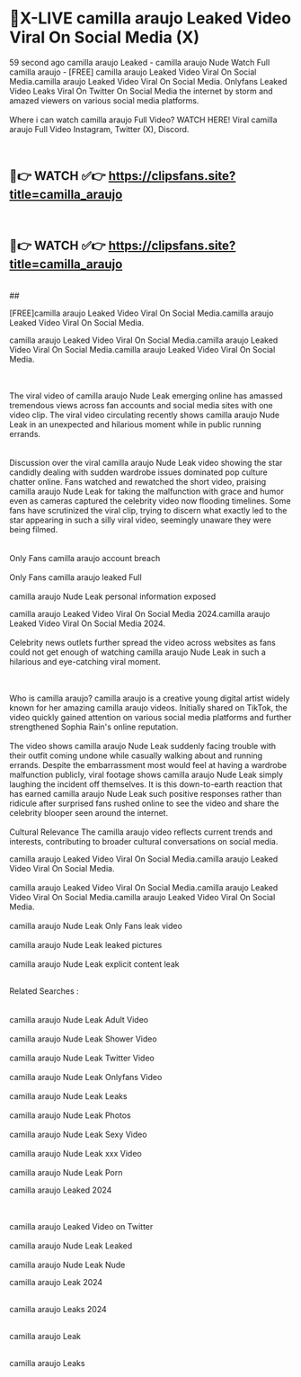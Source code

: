 # 🔴X-LIVE camilla araujo Leaked Video Viral On Social Media (X)<br>


59 second ago camilla araujo Leaked  - camilla araujo Nude  Watch Full camilla araujo - [FREE] camilla araujo Leaked Video Viral On Social Media.camilla araujo Leaked Video Viral On Social Media.   Onlyfans Leaked Video Leaks Viral On Twitter On Social Media the internet by storm and amazed viewers on various social media platforms. <br><br>
Where i can watch camilla araujo Full Video? WATCH HERE! Viral camilla araujo Full Video Instagram, Twitter (X), Discord. <br>


 <br>

##  🔴👉 WATCH ✅👉  <a href="https://clipsfans.site?title=camilla_araujo&ref=git">https://clipsfans.site?title=camilla_araujo</a> <br>
  <br>

##  🔴👉 WATCH ✅👉  <a href="https://clipsfans.site?title=camilla_araujo&ref=git">https://clipsfans.site?title=camilla_araujo</a> <br>
  <br>
  ##



[FREE]camilla araujo Leaked Video Viral On Social Media.camilla araujo Leaked Video Viral On Social Media. <br>

camilla araujo Leaked Video Viral On Social Media.camilla araujo Leaked Video Viral On Social Media.camilla araujo Leaked Video Viral On Social Media. <br>


  <br>

  <br>
The viral video of camilla araujo Nude Leak emerging online has amassed tremendous views across fan accounts and social media sites with one video clip. The viral video circulating recently shows camilla araujo Nude Leak in an unexpected and hilarious moment while in public running errands.<br>
<br>


<br>
Discussion over the viral camilla araujo Nude Leak video showing the star candidly dealing with sudden wardrobe issues dominated pop culture chatter online. Fans watched and rewatched the short video, praising camilla araujo Nude Leak for taking the malfunction with grace and humor even as cameras captured the celebrity video now flooding timelines. Some fans have scrutinized the viral clip, trying to discern what exactly led to the star appearing in such a silly viral video, seemingly unaware they were being filmed.<br>
<br>
<br> 
Only Fans camilla araujo account breach<br>
<br>
Only Fans camilla araujo leaked Full <br>
<br>
camilla araujo Nude Leak personal information exposed<br>

camilla araujo Leaked Video Viral On Social Media 2024.camilla araujo Leaked Video Viral On Social Media 2024. <br>
<br>
Celebrity news outlets further spread the video across websites as fans could not get enough of watching camilla araujo Nude Leak in such a hilarious and eye-catching viral moment.<br>
<br>

<br>
Who is camilla araujo? camilla araujo is a creative young digital artist widely known for her amazing camilla araujo videos. Initially shared on TikTok, the video quickly gained attention on various social media platforms and further strengthened Sophia Rain's online reputation.<br>
<br>
The video shows camilla araujo Nude Leak suddenly facing trouble with their outfit coming undone while casually walking about and running errands. Despite the embarrassment most would feel at having a wardrobe malfunction publicly, viral footage shows camilla araujo Nude Leak simply laughing the incident off themselves. It is this down-to-earth reaction that has earned camilla araujo Nude Leak such positive responses rather than ridicule after surprised fans rushed online to see the video and share the celebrity blooper seen around the internet.<br>
<br>
Cultural Relevance The camilla araujo video reflects current trends and interests, contributing to broader cultural conversations on social media.<br>

camilla araujo Leaked Video Viral On Social Media.camilla araujo Leaked Video Viral On Social Media.<br>
<br>
camilla araujo Leaked Video Viral On Social Media.camilla araujo Leaked Video Viral On Social Media.camilla araujo Leaked Video Viral On Social Media.<br>
<br>
camilla araujo Nude Leak Only Fans leak video<br>
<br>
camilla araujo Nude Leak leaked pictures<br>
<br>
camilla araujo Nude Leak explicit content leak<br>


<br>
Related Searches :<br>
<br>

<br>
camilla araujo Nude Leak Adult Video<br>
<br>
camilla araujo Nude Leak Shower Video<br>
<br>
camilla araujo Nude Leak Twitter Video<br>
<br>
camilla araujo Nude Leak Onlyfans Video<br>
<br>
camilla araujo Nude Leak Leaks<br>
<br>
camilla araujo Nude Leak Photos<br>

<br>
camilla araujo Nude Leak Sexy Video<br>
<br>
camilla araujo Nude Leak xxx Video<br>
<br>
camilla araujo Nude Leak Porn<br>

camilla araujo  Leaked 2024 <br> <br>
<br>

camilla araujo Leaked Video on Twitter <br>
<br>
camilla araujo Nude Leak Leaked<br>
<br>
camilla araujo Nude Leak Nude<br>


camilla araujo  Leak 2024 <br> <br>



camilla araujo  Leaks 2024 <br> <br>



 
camilla araujo  Leak<br> <br>



camilla araujo  Leaks<br> <br>





</p>




 



</p>










